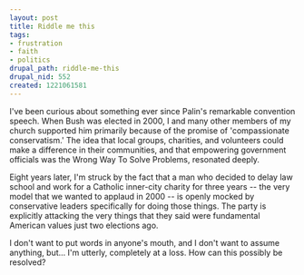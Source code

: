 ```yaml
--- 
layout: post
title: Riddle me this
tags: 
- frustration
- faith
- politics
drupal_path: riddle-me-this
drupal_nid: 552
created: 1221061581
---
```

I've been curious about something ever since Palin's remarkable convention speech. When Bush was elected in 2000, I and many other members of my church supported him primarily because of the promise of 'compassionate conservatism.' The idea that local groups, charities, and volunteers could make a difference in their communities, and that empowering government officials was the Wrong Way To Solve Problems, resonated deeply.

Eight years later, I'm struck by the fact that a man who decided to delay law school and work for a Catholic inner-city charity for three years -- the very model that we wanted to applaud in 2000 -- is openly mocked by conservative leaders specifically for doing those things. The party is explicitly attacking the very things that they said were fundamental American values just two elections ago.

I don't want to put words in anyone's mouth, and I don't want to assume anything, but... I'm utterly, completely at a loss. How can this possibly be resolved?
